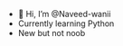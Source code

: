 - 👋 Hi, I’m @Naveed-wanii
-  Currently learning Python
-  New but not noob

<!---
Naveed-wanii/Naveed-wanii is a ✨ special ✨ repository because its `README.md` (this file) appears on your GitHub profile.
You can click the Preview link to take a look at your changes.
--->

